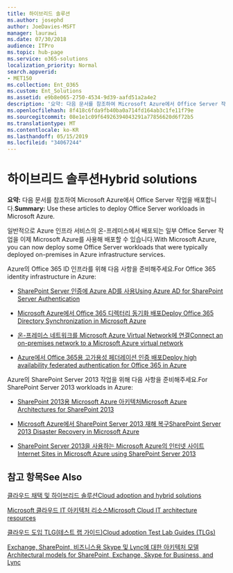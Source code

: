 ```yaml
---
title: 하이브리드 솔루션
ms.author: josephd
author: JoeDavies-MSFT
manager: laurawi
ms.date: 07/30/2018
audience: ITPro
ms.topic: hub-page
ms.service: o365-solutions
localization_priority: Normal
search.appverid:
- MET150
ms.collection: Ent_O365
ms.custom: Ent_Solutions
ms.assetid: e9b8e065-2750-4534-9d39-aafd51a2a4e2
description: '요약: 다음 문서를 참조하여 Microsoft Azure에서 Office Server 작업을 배포합니다.'
ms.openlocfilehash: 8f418c6fda9fb40ba0a714fd164ab3c1fe11f79e
ms.sourcegitcommit: 08e1e1c09f64926394043291a77856620d6f72b5
ms.translationtype: MT
ms.contentlocale: ko-KR
ms.lasthandoff: 05/15/2019
ms.locfileid: "34067244"
---
```

# <a name="hybrid-solutions"></a><span data-ttu-id="26f14-103">하이브리드 솔루션</span><span class="sxs-lookup"><span data-stu-id="26f14-103">Hybrid solutions</span></span>

 <span data-ttu-id="26f14-104">**요약:** 다음 문서를 참조하여 Microsoft Azure에서 Office Server 작업을 배포합니다.</span><span class="sxs-lookup"><span data-stu-id="26f14-104">**Summary:** Use these articles to deploy Office Server workloads in Microsoft Azure.</span></span>
  
<span data-ttu-id="26f14-105">일반적으로 Azure 인프라 서비스의 온-프레미스에서 배포되는 일부 Office Server 작업을 이제 Microsoft Azure를 사용해 배포할 수 있습니다.</span><span class="sxs-lookup"><span data-stu-id="26f14-105">With Microsoft Azure, you can now deploy some Office Server workloads that were typically deployed on-premises in Azure infrastructure services.</span></span>
  
<span data-ttu-id="26f14-106">Azure의 Office 365 ID 인프라를 위해 다음 사항을 준비해주세요.</span><span class="sxs-lookup"><span data-stu-id="26f14-106">For Office 365 identity infrastructure in Azure:</span></span>

- [<span data-ttu-id="26f14-107">SharePoint Server 인증에 Azure AD를 사용</span><span class="sxs-lookup"><span data-stu-id="26f14-107">Using Azure AD for SharePoint Server Authentication</span></span>](using-azure-ad-for-sharepoint-server-authentication.md)

- [<span data-ttu-id="26f14-108">Microsoft Azure에서 Office 365 디렉터리 동기화 배포</span><span class="sxs-lookup"><span data-stu-id="26f14-108">Deploy Office 365 Directory Synchronization in Microsoft Azure</span></span>](deploy-office-365-directory-synchronization-dirsync-in-microsoft-azure.md)
  
- [<span data-ttu-id="26f14-109">온-프레미스 네트워크를 Microsoft Azure Virtual Network에 연결</span><span class="sxs-lookup"><span data-stu-id="26f14-109">Connect an on-premises network to a Microsoft Azure virtual network</span></span>](connect-an-on-premises-network-to-a-microsoft-azure-virtual-network.md)
    
- [<span data-ttu-id="26f14-110">Azure에서 Office 365용 고가용성 페더레이션 인증 배포</span><span class="sxs-lookup"><span data-stu-id="26f14-110">Deploy high availability federated authentication for Office 365 in Azure</span></span>](deploy-high-availability-federated-authentication-for-office-365-in-azure.md)
    
<span data-ttu-id="26f14-111">Azure의 SharePoint Server 2013 작업을 위해 다음 사항을 준비해주세요.</span><span class="sxs-lookup"><span data-stu-id="26f14-111">For SharePoint Server 2013 workloads in Azure:</span></span>
  
- [<span data-ttu-id="26f14-112">SharePoint 2013용 Microsoft Azure 아키텍처</span><span class="sxs-lookup"><span data-stu-id="26f14-112">Microsoft Azure Architectures for SharePoint 2013</span></span>](microsoft-azure-architectures-for-sharepoint-2013.md)
    
- [<span data-ttu-id="26f14-113">Microsoft Azure에서 SharePoint Server 2013 재해 복구</span><span class="sxs-lookup"><span data-stu-id="26f14-113">SharePoint Server 2013 Disaster Recovery in Microsoft Azure</span></span>](sharepoint-server-2013-disaster-recovery-in-microsoft-azure.md)
    
- [<span data-ttu-id="26f14-114">SharePoint Server 2013을 사용하는 Microsoft Azure의 인터넷 사이트</span><span class="sxs-lookup"><span data-stu-id="26f14-114">Internet Sites in Microsoft Azure using SharePoint Server 2013</span></span>](internet-sites-in-microsoft-azure-using-sharepoint-server-2013.md)
  
  
## <a name="see-also"></a><span data-ttu-id="26f14-115">참고 항목</span><span class="sxs-lookup"><span data-stu-id="26f14-115">See Also</span></span>

[<span data-ttu-id="26f14-116">클라우드 채택 및 하이브리드 솔루션</span><span class="sxs-lookup"><span data-stu-id="26f14-116">Cloud adoption and hybrid solutions</span></span>](cloud-adoption-and-hybrid-solutions.md)
  
[<span data-ttu-id="26f14-117">Microsoft 클라우드 IT 아키텍처 리소스</span><span class="sxs-lookup"><span data-stu-id="26f14-117">Microsoft Cloud IT architecture resources</span></span>](microsoft-cloud-it-architecture-resources.md)
  
[<span data-ttu-id="26f14-118">클라우드 도입 TLG(테스트 랩 가이드)</span><span class="sxs-lookup"><span data-stu-id="26f14-118">Cloud adoption Test Lab Guides (TLGs)</span></span>](cloud-adoption-test-lab-guides-tlgs.md)
  
[<span data-ttu-id="26f14-119">Exchange, SharePoint, 비즈니스용 Skype 및 Lync에 대한 아키텍처 모델</span><span class="sxs-lookup"><span data-stu-id="26f14-119">Architectural models for SharePoint, Exchange, Skype for Business, and Lync</span></span>](architectural-models-for-sharepoint-exchange-skype-for-business-and-lync.md)


